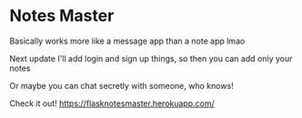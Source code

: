 # Notes Master

Basically works more like a message app than a note app lmao

Next update I'll add login and sign up things, so then you can add only your notes

Or maybe you can chat secretly with someone, who knows!

Check it out! https://flasknotesmaster.herokuapp.com/
